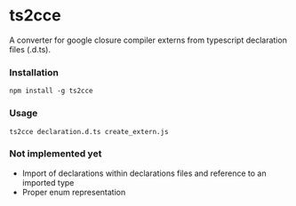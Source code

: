 # ts2cce

A converter for google closure compiler externs from typescript declaration files (.d.ts).


### Installation
```
npm install -g ts2cce
```

### Usage

```
ts2cce declaration.d.ts create_extern.js
```


### Not implemented yet
- Import of declarations within declarations files and reference to an imported type
- Proper enum representation
